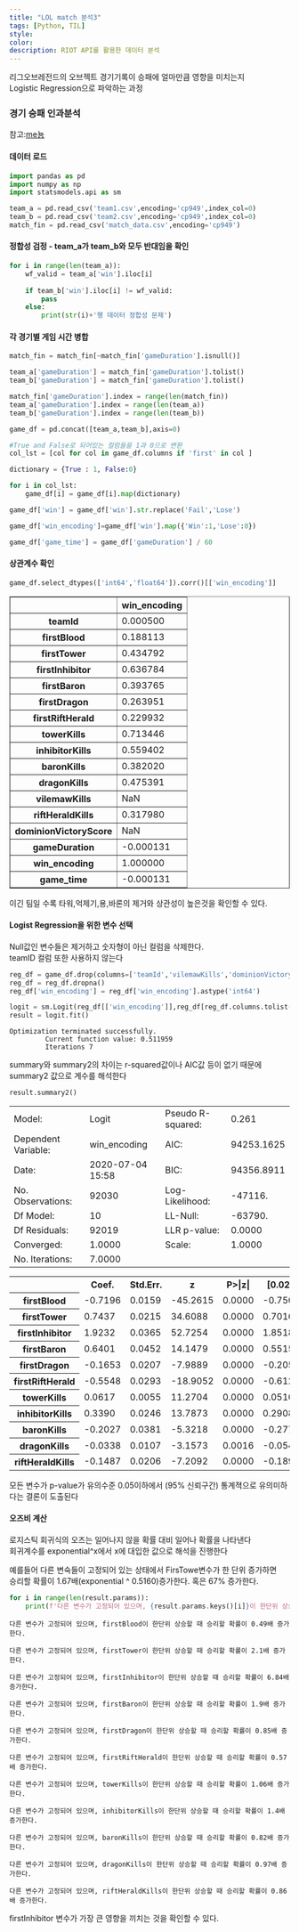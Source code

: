 ```yaml
---
title: "LOL match 분석3"
tags: [Python, TIL]
style:
color:
description: RIOT API를 활용한 데이터 분석
---
```

리그오브레전드의 오브젝트 경기기록이 승패에 얼마만큼 영향을 미치는지 <br/>
Logistic Regression으로 파악하는 과정

### 경기 승패 인과분석

참고:[me뇽](https://shinminyong.tistory.com/26?category=839096)

#### 데이터 로드


```python
import pandas as pd
import numpy as np
import statsmodels.api as sm

```


```python
team_a = pd.read_csv('team1.csv',encoding='cp949',index_col=0)
team_b = pd.read_csv('team2.csv',encoding='cp949',index_col=0)
match_fin = pd.read_csv('match_data.csv',encoding='cp949')
```

#### 정합성 검정 - team_a가 team_b와 모두 반대임을 확인


```python
for i in range(len(team_a)):
    wf_valid = team_a['win'].iloc[i]
    
    if team_b['win'].iloc[i] != wf_valid:
        pass
    else:
        print(str(i)+'행 데이터 정합성 문제')
```

#### 각 경기별 게임 시간 병합


```python
match_fin = match_fin[~match_fin['gameDuration'].isnull()]
```


```python
team_a['gameDuration'] = match_fin['gameDuration'].tolist()
team_b['gameDuration'] = match_fin['gameDuration'].tolist()

match_fin['gameDuration'].index = range(len(match_fin))
team_a['gameDuration'].index = range(len(team_a))
team_b['gameDuration'].index = range(len(team_b))
```


```python
game_df = pd.concat([team_a,team_b],axis=0)
```


```python
#True and False로 되어있는 컬럼들을 1과 0으로 변환
col_lst = [col for col in game_df.columns if 'first' in col ]
```


```python
dictionary = {True : 1, False:0}
```


```python
for i in col_lst:
    game_df[i] = game_df[i].map(dictionary)
```


```python
game_df['win'] = game_df['win'].str.replace('Fail','Lose')
```


```python
game_df['win_encoding']=game_df['win'].map({'Win':1,'Lose':0})
```


```python
game_df['game_time'] = game_df['gameDuration'] / 60
```

#### 상관계수 확인


```python
game_df.select_dtypes(['int64','float64']).corr()[['win_encoding']]
```




<div>
<style scoped>
    .dataframe tbody tr th:only-of-type {
        vertical-align: middle;
    }

    .dataframe tbody tr th {
        vertical-align: top;
    }

    .dataframe thead th {
        text-align: right;
    }
</style>
<table border="1" class="dataframe">
  <thead>
    <tr style="text-align: right;">
      <th></th>
      <th>win_encoding</th>
    </tr>
  </thead>
  <tbody>
    <tr>
      <th>teamId</th>
      <td>0.000500</td>
    </tr>
    <tr>
      <th>firstBlood</th>
      <td>0.188113</td>
    </tr>
    <tr>
      <th>firstTower</th>
      <td>0.434792</td>
    </tr>
    <tr>
      <th>firstInhibitor</th>
      <td>0.636784</td>
    </tr>
    <tr>
      <th>firstBaron</th>
      <td>0.393765</td>
    </tr>
    <tr>
      <th>firstDragon</th>
      <td>0.263951</td>
    </tr>
    <tr>
      <th>firstRiftHerald</th>
      <td>0.229932</td>
    </tr>
    <tr>
      <th>towerKills</th>
      <td>0.713446</td>
    </tr>
    <tr>
      <th>inhibitorKills</th>
      <td>0.559402</td>
    </tr>
    <tr>
      <th>baronKills</th>
      <td>0.382020</td>
    </tr>
    <tr>
      <th>dragonKills</th>
      <td>0.475391</td>
    </tr>
    <tr>
      <th>vilemawKills</th>
      <td>NaN</td>
    </tr>
    <tr>
      <th>riftHeraldKills</th>
      <td>0.317980</td>
    </tr>
    <tr>
      <th>dominionVictoryScore</th>
      <td>NaN</td>
    </tr>
    <tr>
      <th>gameDuration</th>
      <td>-0.000131</td>
    </tr>
    <tr>
      <th>win_encoding</th>
      <td>1.000000</td>
    </tr>
    <tr>
      <th>game_time</th>
      <td>-0.000131</td>
    </tr>
  </tbody>
</table>
</div>



이긴 팀일 수록 타워,억제기,용,바론의 제거와 상관성이 높은것을 확인할 수 있다. 

#### Logist Regression을 위한 변수 선택

Null값인 변수들은 제거하고 숫자형이 아닌 컬럼을 삭제한다. <br/>
teamID 컬럼 또한 사용하지 않는다


```python
reg_df = game_df.drop(columns=['teamId','vilemawKills','dominionVictoryScore','win','game_time'])
reg_df = reg_df.dropna()
reg_df['win_encoding'] = reg_df['win_encoding'].astype('int64')
```


```python
logit = sm.Logit(reg_df[['win_encoding']],reg_df[reg_df.columns.tolist()[:-2]])
result = logit.fit()
```

    Optimization terminated successfully.
             Current function value: 0.511959
             Iterations 7
    

summary와 summary2의 차이는 r-squared값이나 AIC값 등이 없기 때문에 summary2 값으로 계수를 해석한다


```python
result.summary2()
```




<table class="simpletable">
<tr>
        <td>Model:</td>              <td>Logit</td>      <td>Pseudo R-squared:</td>    <td>0.261</td>  
</tr>
<tr>
  <td>Dependent Variable:</td>   <td>win_encoding</td>         <td>AIC:</td>        <td>94253.1625</td>
</tr>
<tr>
         <td>Date:</td>        <td>2020-07-04 15:58</td>       <td>BIC:</td>        <td>94356.8911</td>
</tr>
<tr>
   <td>No. Observations:</td>        <td>92030</td>       <td>Log-Likelihood:</td>    <td>-47116.</td> 
</tr>
<tr>
       <td>Df Model:</td>             <td>10</td>            <td>LL-Null:</td>        <td>-63790.</td> 
</tr>
<tr>
     <td>Df Residuals:</td>          <td>92019</td>        <td>LLR p-value:</td>      <td>0.0000</td>  
</tr>
<tr>
      <td>Converged:</td>           <td>1.0000</td>           <td>Scale:</td>         <td>1.0000</td>  
</tr>
<tr>
    <td>No. Iterations:</td>        <td>7.0000</td>              <td></td>               <td></td>     
</tr>
</table>
<table class="simpletable">
<tr>
         <td></td>          <th>Coef.</th>  <th>Std.Err.</th>     <th>z</th>     <th>P>|z|</th> <th>[0.025</th>  <th>0.975]</th> 
</tr>
<tr>
  <th>firstBlood</th>      <td>-0.7196</td>  <td>0.0159</td>  <td>-45.2615</td> <td>0.0000</td> <td>-0.7508</td> <td>-0.6884</td>
</tr>
<tr>
  <th>firstTower</th>      <td>0.7437</td>   <td>0.0215</td>   <td>34.6088</td> <td>0.0000</td> <td>0.7016</td>  <td>0.7858</td> 
</tr>
<tr>
  <th>firstInhibitor</th>  <td>1.9232</td>   <td>0.0365</td>   <td>52.7254</td> <td>0.0000</td> <td>1.8518</td>  <td>1.9947</td> 
</tr>
<tr>
  <th>firstBaron</th>      <td>0.6401</td>   <td>0.0452</td>   <td>14.1479</td> <td>0.0000</td> <td>0.5515</td>  <td>0.7288</td> 
</tr>
<tr>
  <th>firstDragon</th>     <td>-0.1653</td>  <td>0.0207</td>   <td>-7.9889</td> <td>0.0000</td> <td>-0.2059</td> <td>-0.1248</td>
</tr>
<tr>
  <th>firstRiftHerald</th> <td>-0.5548</td>  <td>0.0293</td>  <td>-18.9052</td> <td>0.0000</td> <td>-0.6123</td> <td>-0.4973</td>
</tr>
<tr>
  <th>towerKills</th>      <td>0.0617</td>   <td>0.0055</td>   <td>11.2704</td> <td>0.0000</td> <td>0.0510</td>  <td>0.0724</td> 
</tr>
<tr>
  <th>inhibitorKills</th>  <td>0.3390</td>   <td>0.0246</td>   <td>13.7873</td> <td>0.0000</td> <td>0.2908</td>  <td>0.3872</td> 
</tr>
<tr>
  <th>baronKills</th>      <td>-0.2027</td>  <td>0.0381</td>   <td>-5.3218</td> <td>0.0000</td> <td>-0.2774</td> <td>-0.1281</td>
</tr>
<tr>
  <th>dragonKills</th>     <td>-0.0338</td>  <td>0.0107</td>   <td>-3.1573</td> <td>0.0016</td> <td>-0.0548</td> <td>-0.0128</td>
</tr>
<tr>
  <th>riftHeraldKills</th> <td>-0.1487</td>  <td>0.0206</td>   <td>-7.2092</td> <td>0.0000</td> <td>-0.1891</td> <td>-0.1083</td>
</tr>
</table>



모든 변수가 p-value가 유의수준 0.05이하에서 (95% 신뢰구간) 통계젹으로 유의미하다는 결론이 도출된다

#### 오즈비 계산

로지스틱 회귀식의 오즈는 일어나지 않을 확률 대비 일어나 확률을 나타낸다 <br/>
회귀계수를 exponential^x에서 x에 대입한 값으로 해석을 진행한다

예를들어 다른 변숙들이 고정되어 있는 상태에서 FirsTowe변수가 한 단위 증가하면 <br/>
승리할 확률이 1.67배(exponential ^ 0.5160)증가한다. 혹은 67% 증가한다.


```python
for i in range(len(result.params)):
    print(f'다른 변수가 고정되어 있으며, {result.params.keys()[i]}이 한단위 상승할 때 승리할 확률이 {np.round(np.exp(result.params.values[i]),2)}배 증가한다.\n')
```

    다른 변수가 고정되어 있으며, firstBlood이 한단위 상승할 때 승리할 확률이 0.49배 증가한다.
    
    다른 변수가 고정되어 있으며, firstTower이 한단위 상승할 때 승리할 확률이 2.1배 증가한다.
    
    다른 변수가 고정되어 있으며, firstInhibitor이 한단위 상승할 때 승리할 확률이 6.84배 증가한다.
    
    다른 변수가 고정되어 있으며, firstBaron이 한단위 상승할 때 승리할 확률이 1.9배 증가한다.
    
    다른 변수가 고정되어 있으며, firstDragon이 한단위 상승할 때 승리할 확률이 0.85배 증가한다.
    
    다른 변수가 고정되어 있으며, firstRiftHerald이 한단위 상승할 때 승리할 확률이 0.57배 증가한다.
    
    다른 변수가 고정되어 있으며, towerKills이 한단위 상승할 때 승리할 확률이 1.06배 증가한다.
    
    다른 변수가 고정되어 있으며, inhibitorKills이 한단위 상승할 때 승리할 확률이 1.4배 증가한다.
    
    다른 변수가 고정되어 있으며, baronKills이 한단위 상승할 때 승리할 확률이 0.82배 증가한다.
    
    다른 변수가 고정되어 있으며, dragonKills이 한단위 상승할 때 승리할 확률이 0.97배 증가한다.
    
    다른 변수가 고정되어 있으며, riftHeraldKills이 한단위 상승할 때 승리할 확률이 0.86배 증가한다.
    
    

firstInhibitor 변수가 가장 큰 영향을 끼치는 것을 확인할 수 있다.

